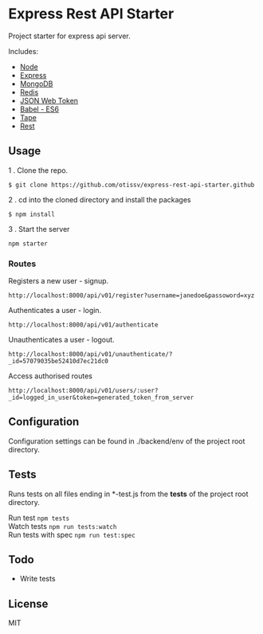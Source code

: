 # Express Rest API Starter  

Project starter for express api server.

Includes:

- [Node](https://nodejs.org/en/)
- [Express](http://expressjs.com/)
- [MongoDB](https://www.mongodb.org/)
- [Redis](http://redis.io/)
- [JSON Web Token](https://jwt.io/)
- [Babel - ES6]( https://babeljs.io/)
- [Tape](https://github.com/substack/tape)
- [Rest](https://en.wikipedia.org/wiki/Representational_state_transfer)

## Usage

1 . Clone the repo.

```
$ git clone https://github.com/otissv/express-rest-api-starter.github
```

2 . cd into the cloned directory and install the packages

```
$ npm install
```

3 . Start the server
```
npm starter
```

### Routes

Registers a new user - signup.

```
http://localhost:8000/api/v01/register?username=janedoe&passoword=xyz
```

Authenticates a user - login.
```
http://localhost:8000/api/v01/authenticate
```

Unauthenticates a user - logout.
```
http://localhost:8000/api/v01/unauthenticate/?_id=57079035be52410d7ec21dc0
```

Access authorised routes
```
http://localhost:8000/api/v01/users/:user?_id=logged_in_user&token=generated_token_from_server
```

## Configuration

Configuration settings can be found in ./backend/env of the project root directory.

## Tests

Runs tests on all files ending in *-test.js from the __tests__ of the project root directory.

Run test `npm tests`  
Watch tests `npm run tests:watch`  
Run tests with spec `npm run test:spec`  

## Todo
- Write tests


## License
MIT
